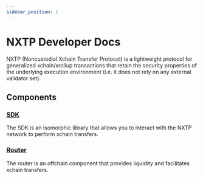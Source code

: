 ```yaml
---
sidebar_position: 1
---
```


# NXTP Developer Docs

NXTP (Noncustodial Xchain Transfer Protocol) is a lightweight protocol for generalized xchain/xrollup transactions that retain the security properties of the underlying execution environment (i.e. it does not rely on any external validator set).

## Components

### [SDK](./sdk/getting-started)

The SDK is an isomorphic library that allows you to interact with the NXTP network to perform xchain transfers.

### [Router](./router/intro)

The router is an offchain component that provides liquidity and facilitates xchain transfers.
